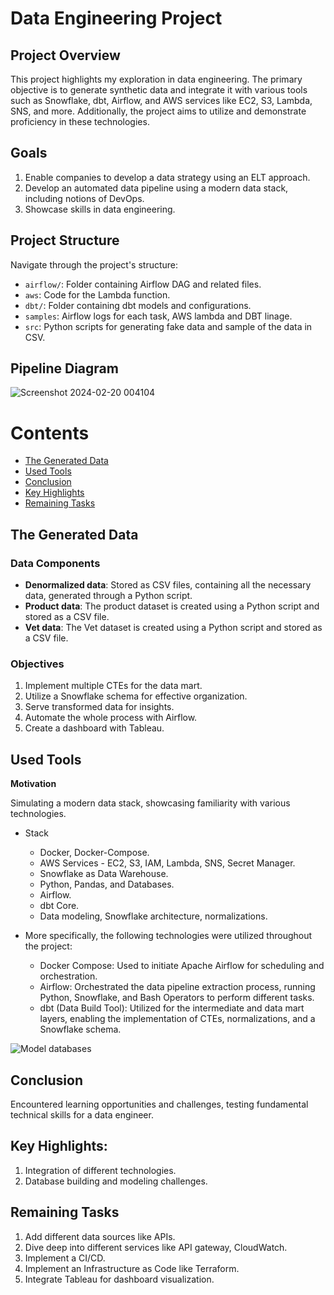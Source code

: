 # Data Engineering Project

## Project Overview

This project highlights my exploration in data engineering. The primary objective is to generate synthetic data and integrate it with various tools such as Snowflake, dbt, Airflow, and AWS services like EC2, S3, Lambda, SNS, and more. Additionally, the project aims to utilize and demonstrate proficiency in these technologies.

## Goals

1. Enable companies to develop a data strategy using an ELT approach.
2. Develop an automated data pipeline using a modern data stack, including notions of DevOps.
3. Showcase skills in data engineering.

## Project Structure

Navigate through the project's structure:

- `airflow/`: Folder containing Airflow DAG and related files.
- `aws`: Code for the Lambda function.
- `dbt/`: Folder containing dbt models and configurations.
- `samples`: Airflow logs for each task, AWS lambda and DBT linage.
- `src`: Python scripts for generating fake data and sample of the data in CSV.


## Pipeline Diagram

![Screenshot 2024-02-20 004104](https://github.com/MostafaNabilll/end2end_pipeline/assets/60539423/2db128fb-57cc-46cb-a4fb-1c50ceacfe5c)


# Contents

- [The Generated Data](#the-generated-data)
- [Used Tools](#used-tools)
- [Conclusion](#conclusion)
- [Key Highlights](#key-highlights)
- [Remaining Tasks](#remaining-tasks)

## The Generated Data

### Data Components

- **Denormalized data**: Stored as CSV files, containing all the necessary data, generated through a Python script.
- **Product data**: The product dataset is created using a Python script and stored as a CSV file.
- **Vet data**: The Vet dataset is created using a Python script and stored as a CSV file.

### Objectives

1. Implement multiple CTEs for the data mart.
2. Utilize a Snowflake schema for effective organization.
3. Serve transformed data for insights.
4. Automate the whole process with Airflow.
5. Create a dashboard with Tableau.

## Used Tools

**Motivation**

Simulating a modern data stack, showcasing familiarity with various technologies.

- Stack
  - Docker, Docker-Compose.
  - AWS Services - EC2, S3, IAM, Lambda, SNS, Secret Manager.
  - Snowflake as Data Warehouse.
  - Python, Pandas, and Databases.
  - Airflow.
  - dbt Core.
  - Data modeling, Snowflake architecture, normalizations.

- More specifically, the following technologies were utilized throughout the project:
  - Docker Compose: Used to initiate Apache Airflow for scheduling and orchestration.
  - Airflow: Orchestrated the data pipeline extraction process, running Python, Snowflake, and Bash Operators to perform different tasks.
  - dbt (Data Build Tool): Utilized for the intermediate and data mart layers, enabling the implementation of CTEs, normalizations, and a Snowflake schema.

![Model databases](https://github.com/MostafaNabilll/end2end_pipeline/assets/60539423/1374714b-b70e-4a16-999c-d6641df87b78)

## Conclusion

Encountered learning opportunities and challenges, testing fundamental technical skills for a data engineer.

## Key Highlights:

1. Integration of different technologies.
2. Database building and modeling challenges.

## Remaining Tasks

1. Add different data sources like APIs.
2. Dive deep into different services like API gateway, CloudWatch.
3. Implement a CI/CD.
4. Implement an Infrastructure as Code like Terraform.
5. Integrate Tableau for dashboard visualization.
